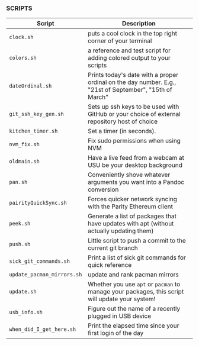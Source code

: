 ### SCRIPTS

| Script | Description  |
|--------|--------------|
| `clock.sh` | puts a cool clock in the top right corner of your terminal |
| `colors.sh` | a reference and test script for adding colored output to your scripts |
| `dateOrdinal.sh` | Prints today's date with a proper ordinal on the day number. E.g., "21st of September", "15th of March" |
| `git_ssh_key_gen.sh` | Sets up ssh keys to be used with GitHub or your choice of external repository host of choice |
| `kitchen_timer.sh` | Set a timer (in seconds).|
| `nvm_fix.sh` | Fix sudo permissions when using NVM |
| `oldmain.sh` | Have a live feed from a webcam at USU be your desktop background |
| `pan.sh` | Conveniently shove whatever arguments you want into a Pandoc conversion |
| `pairityQuickSync.sh` | Forces quicker network syncing with the Parity Ethereum client |
| `peek.sh` | Generate a list of packages that have updates with apt (without actually updating them) |
| `push.sh` | Little script to push a commit to the current git branch |
| `sick_git_commands.sh` | Print a list of sick git commands for quick reference |
| `update_pacman_mirrors.sh` | update and rank pacman mirrors |
| `update.sh` | Whether you use `apt` or `pacman` to manage your packages, this script will update your system! |
| `usb_info.sh` | Figure out the name of a recently plugged in USB device |
| `when_did_I_get_here.sh` | Print the elapsed time since your first login of the day |
